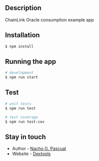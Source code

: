 ## Description

ChainLink Oracle consumption example app

## Installation

```bash
$ npm install
```

## Running the app

```bash
# development
$ npm run start
```

## Test

```bash
# unit tests
$ npm run test

# test coverage
$ npm run test:cov
```

## Stay in touch

- Author - [Nacho G. Pascual](https://github.com/pascuals)
- Website - [Dextools](https://www.dextools.io)
